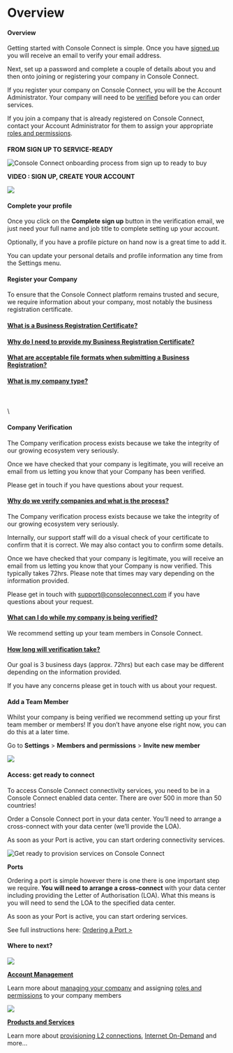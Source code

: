 # Overview

#### Overview

Getting started with Console Connect is simple. Once you have [signed up](https://app.consoleconnect.com/sign-up/) you will receive an email to verify your email address.

Next, set up a password and complete a couple of details about you and then onto joining or registering your company in Console Connect.

If you register your company on Console Connect, you will be the Account Administrator. Your company will need to be [verified](https://www.consoleconnect.com/help/get-started/#company-verification) before you can order services.

If you join a company that is already registered on Console Connect, contact your Account Administrator for them to assign your appropriate [roles and permissions](https://www.consoleconnect.com/help/account-management/#roles-permissions).

####

**FROM SIGN UP TO SERVICE-READY**

![Console Connect onboarding process from sign up to ready to buy](https://www.consoleconnect.com/wp-content/uploads/2021/09/console-connect-service-ready.png)

**VIDEO : SIGN UP, CREATE YOUR ACCOUNT**

![](https://www.consoleconnect.com/wp-content/uploads/2021/09/console-connect-vid-thumb-create-account.png)

#### Complete your profile <a href="#complete-profile" id="complete-profile"></a>

Once you click on the **Complete sign up** button in the verification email, we just need your full name and job title to complete setting up your account.

Optionally, if you have a profile picture on hand now is a great time to add it.

You can update your personal details and profile information any time from the Settings menu.

#### Register your Company <a href="#register-company" id="register-company"></a>

To ensure that the Console Connect platform remains trusted and secure, we require information about your company, most notably the business registration certificate.

#### [What is a Business Registration Certificate?](https://www.consoleconnect.com/help/get-started/#)

#### [Why do I need to provide my Business Registration Certificate?](https://www.consoleconnect.com/help/get-started/#)

#### [What are acceptable file formats when submitting a Business Registration?](https://www.consoleconnect.com/help/get-started/#)

#### [What is my company type?](https://www.consoleconnect.com/help/get-started/#)

\
\
\


#### Company Verification <a href="#company-verification" id="company-verification"></a>

The Company verification process exists because we take the integrity of our growing ecosystem very seriously.

Once we have checked that your company is legitimate, you will receive an email from us letting you know that your Company has been verified.

Please get in touch if you have questions about your request.

#### [Why do we verify companies and what is the process?](https://www.consoleconnect.com/help/get-started/#)

The Company verification process exists because we take the integrity of our growing ecosystem very seriously.

Internally, our support staff will do a visual check of your certificate to confirm that it is correct. We may also contact you to confirm some details.

Once we have checked that your company is legitimate, you will receive an email from us letting you know that your Company is now verified. This typically takes 72hrs. Please note that times may vary depending on the information provided.

Please get in touch with support@consoleconnect.com if you have questions about your request.

#### [What can I do while my company is being verified?](https://www.consoleconnect.com/help/get-started/#)

We recommend setting up your team members in Console Connect.

#### [How long will verification take?](https://www.consoleconnect.com/help/get-started/#)

Our goal is 3 business days (approx. 72hrs) but each case may be different depending on the information provided.

If you have any concerns please get in touch with us about your request.

#### Add a Team Member <a href="#add-team-member" id="add-team-member"></a>

Whilst your company is being verified we recommend setting up your first team member or members! If you don’t have anyone else right now, you can do this at a later time.

Go to **Settings** > **Members and permissions** > **Invite new member**

![](https://www.consoleconnect.com/wp-content/uploads/2021/08/InviteNewMemberScreenShot.png)

#### Access: get ready to connect <a href="#ready-to-connect" id="ready-to-connect"></a>

To access Console Connect connectivity services, you need to be in a Console Connect enabled data center. There are over 500 in more than 50 countries!

Order a Console Connect port in your data center. You’ll need to arrange a cross-connect with your data center (we’ll provide the LOA).

As soon as your Port is active, you can start ordering connectivity services.

![Get ready to provision services on Console Connect](https://www.consoleconnect.com/wp-content/uploads/2021/09/console-connect-get-ready-to-connect-1.png)

**Ports**

Ordering a port is simple however there is one there is one important step we require. **You will need to arrange a cross-connect** with your data center including providing the Letter of Authorisation (LOA). What this means is you will need to send the LOA to the specified data center.

As soon as your Port is active, you can start ordering services.

See full instructions here: [Ordering a Port >](https://www.consoleconnect.com/help/products-and-services/#ports-data-centers)

#### Where to next?

[![](https://www.consoleconnect.com/wp-content/uploads/2021/09/next-account-management-1.png)](https://www.consoleconnect.com/help/account-management/)

[**Account Management**](https://www.consoleconnect.com/help/account-management/)

Learn more about [managing your company](https://www.consoleconnect.com/help/account-management/#your-company) and assigning [roles and permissions](https://www.consoleconnect.com/help/account-management/#roles-permissions) to your company members

[![](https://www.consoleconnect.com/wp-content/uploads/2021/09/next-services.png)](https://www.consoleconnect.com/help/products-and-services/)

[**Products and Services**](https://www.consoleconnect.com/help/account-management/)

Learn more about [provisioning L2 connections](https://www.consoleconnect.com/help/products-and-services/#interconnection), [Internet On-Demand](https://www.consoleconnect.com/help/products-and-services/#iod) and more…
